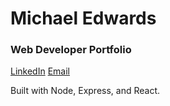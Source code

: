 # Michael Edwards
### Web Developer Portfolio

[LinkedIn](https://www.linkedin.com/in/michaeledwards91)
[Email](mailto:michael.edwards1991@gmail.com)

Built with Node, Express, and React.